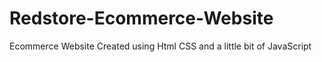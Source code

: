 # Redstore-Ecommerce-Website
Ecommerce Website Created using Html CSS and a little bit of JavaScript
